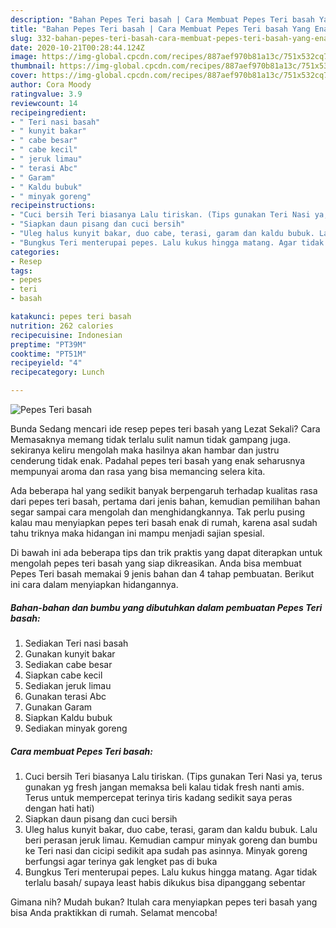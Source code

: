 ```yaml
---
description: "Bahan Pepes Teri basah | Cara Membuat Pepes Teri basah Yang Enak Dan Mudah"
title: "Bahan Pepes Teri basah | Cara Membuat Pepes Teri basah Yang Enak Dan Mudah"
slug: 332-bahan-pepes-teri-basah-cara-membuat-pepes-teri-basah-yang-enak-dan-mudah
date: 2020-10-21T00:28:44.124Z
image: https://img-global.cpcdn.com/recipes/887aef970b81a13c/751x532cq70/pepes-teri-basah-foto-resep-utama.jpg
thumbnail: https://img-global.cpcdn.com/recipes/887aef970b81a13c/751x532cq70/pepes-teri-basah-foto-resep-utama.jpg
cover: https://img-global.cpcdn.com/recipes/887aef970b81a13c/751x532cq70/pepes-teri-basah-foto-resep-utama.jpg
author: Cora Moody
ratingvalue: 3.9
reviewcount: 14
recipeingredient:
- " Teri nasi basah"
- " kunyit bakar"
- " cabe besar"
- " cabe kecil"
- " jeruk limau"
- " terasi Abc"
- " Garam"
- " Kaldu bubuk"
- " minyak goreng"
recipeinstructions:
- "Cuci bersih Teri biasanya Lalu tiriskan. (Tips gunakan Teri Nasi ya, terus gunakan yg fresh jangan memaksa beli kalau tidak fresh nanti amis. Terus untuk mempercepat terinya tiris kadang sedikit saya peras dengan hati hati)"
- "Siapkan daun pisang dan cuci bersih"
- "Uleg halus kunyit bakar, duo cabe, terasi, garam dan kaldu bubuk. Lalu beri perasan jeruk limau. Kemudian campur minyak goreng dan bumbu ke Teri nasi dan cicipi sedikit apa sudah pas asinnya. Minyak goreng berfungsi agar terinya gak lengket pas di buka"
- "Bungkus Teri menterupai pepes. Lalu kukus hingga matang. Agar tidak terlalu basah/ supaya least habis dikukus bisa dipanggang sebentar"
categories:
- Resep
tags:
- pepes
- teri
- basah

katakunci: pepes teri basah 
nutrition: 262 calories
recipecuisine: Indonesian
preptime: "PT39M"
cooktime: "PT51M"
recipeyield: "4"
recipecategory: Lunch

---
```



![Pepes Teri basah](https://img-global.cpcdn.com/recipes/887aef970b81a13c/751x532cq70/pepes-teri-basah-foto-resep-utama.jpg)

Bunda Sedang mencari ide resep pepes teri basah yang Lezat Sekali? Cara Memasaknya memang tidak terlalu sulit namun tidak gampang juga. sekiranya keliru mengolah maka hasilnya akan hambar dan justru cenderung tidak enak. Padahal pepes teri basah yang enak seharusnya mempunyai aroma dan rasa yang bisa memancing selera kita.



Ada beberapa hal yang sedikit banyak berpengaruh terhadap kualitas rasa dari pepes teri basah, pertama dari jenis bahan, kemudian pemilihan bahan segar sampai cara mengolah dan menghidangkannya. Tak perlu pusing kalau mau menyiapkan pepes teri basah enak di rumah, karena asal sudah tahu triknya maka hidangan ini mampu menjadi sajian spesial.


Di bawah ini ada beberapa tips dan trik praktis yang dapat diterapkan untuk mengolah pepes teri basah yang siap dikreasikan. Anda bisa membuat Pepes Teri basah memakai 9 jenis bahan dan 4 tahap pembuatan. Berikut ini cara dalam menyiapkan hidangannya.

<!--inarticleads1-->

##### Bahan-bahan dan bumbu yang dibutuhkan dalam pembuatan Pepes Teri basah:

1. Sediakan  Teri nasi basah
1. Gunakan  kunyit bakar
1. Sediakan  cabe besar
1. Siapkan  cabe kecil
1. Sediakan  jeruk limau
1. Gunakan  terasi Abc
1. Gunakan  Garam
1. Siapkan  Kaldu bubuk
1. Sediakan  minyak goreng




<!--inarticleads2-->

##### Cara membuat Pepes Teri basah:

1. Cuci bersih Teri biasanya Lalu tiriskan. (Tips gunakan Teri Nasi ya, terus gunakan yg fresh jangan memaksa beli kalau tidak fresh nanti amis. Terus untuk mempercepat terinya tiris kadang sedikit saya peras dengan hati hati)
1. Siapkan daun pisang dan cuci bersih
1. Uleg halus kunyit bakar, duo cabe, terasi, garam dan kaldu bubuk. Lalu beri perasan jeruk limau. Kemudian campur minyak goreng dan bumbu ke Teri nasi dan cicipi sedikit apa sudah pas asinnya. Minyak goreng berfungsi agar terinya gak lengket pas di buka
1. Bungkus Teri menterupai pepes. Lalu kukus hingga matang. Agar tidak terlalu basah/ supaya least habis dikukus bisa dipanggang sebentar




Gimana nih? Mudah bukan? Itulah cara menyiapkan pepes teri basah yang bisa Anda praktikkan di rumah. Selamat mencoba!
